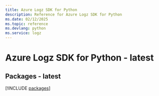 ```yaml
---
title: Azure Logz SDK for Python
description: Reference for Azure Logz SDK for Python
ms.date: 02/12/2025
ms.topic: reference
ms.devlang: python
ms.service: logz
---
```

# Azure Logz SDK for Python - latest
## Packages - latest
[!INCLUDE [packages](logz-index.md)]